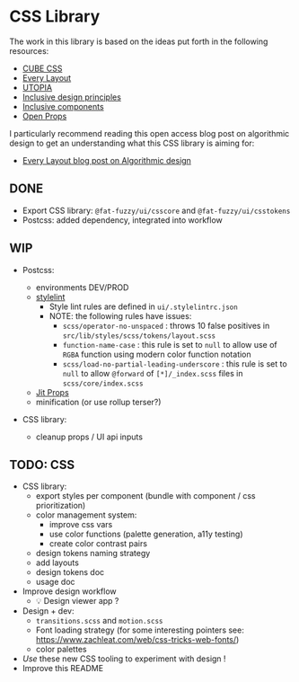 # CSS Library

The work in this library is based on the ideas put forth in the following resources:

- [CUBE CSS](https://cube.fyi)
- [Every Layout](https://every-layout.dev)
- [UTOPIA](https://utopia.fyi/)
- [Inclusive design principles](https://inclusivedesignprinciples.org/)
- [Inclusive components](https://inclusive-components.design/)
- [Open Props](https://open-props.style/)

I particularly recommend reading this open access blog post on algorithmic design to get an understanding what this CSS library is aiming for:

- [Every Layout blog post on Algorithmic design](https://every-layout.dev/blog/algorithmic-design/)

## DONE

- Export CSS library: `@fat-fuzzy/ui/csscore` and `@fat-fuzzy/ui/csstokens`
- Postcss: added dependency, integrated into workflow

## WIP

- Postcss:

  - environments DEV/PROD
  - [stylelint](https://stylelint.io/)
    - Style lint rules are defined in `ui/.stylelintrc.json`
    - NOTE: the following rules have issues:
      - `scss/operator-no-unspaced` : throws 10 false positives in `src/lib/styles/scss/tokens/layout.scss`
      - `function-name-case` : this rule is set to `null` to allow use of `RGBA` function using modern color function notation
      - `scss/load-no-partial-leading-underscore` : this rule is set to `null` to allow `@forward` of `[*]/_index.scss` files in `scss/core/index.scss`
  - [Jit Props](https://github.com/GoogleChromeLabs/postcss-jit-props)
  - minification (or use rollup terser?)

- CSS library:
  - cleanup props / UI api inputs

## TODO: CSS

- CSS library:
  - export styles per component (bundle with component / css prioritization)
  - color management system:
    - improve css vars
    - use color functions (palette generation, a11y testing)
    - create color contrast pairs
  - design tokens naming strategy
  - add layouts
  - design tokens doc
  - usage doc
- Improve design workflow
  - 💡 Design viewer app ?
- Design + dev:
  - `transitions.scss` and `motion.scss`
  - Font loading strategy (for some interesting pointers see: https://www.zachleat.com/web/css-tricks-web-fonts/)
  - color palettes
- _Use_ these new CSS tooling to experiment with design !
- Improve this README
